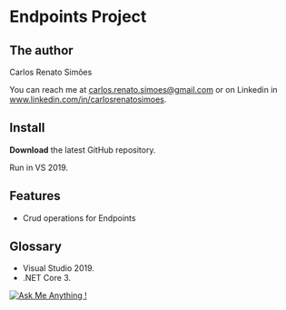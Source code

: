 # Endpoints Project


## The author
Carlos Renato Simões

You can reach me at carlos.renato.simoes@gmail.com or on Linkedin in www.linkedin.com/in/carlosrenatosimoes.


## Install            

**Download** the latest GitHub repository.

Run in VS 2019.


## Features

- Crud operations for Endpoints


## Glossary 

- Visual Studio 2019.
- .NET Core 3.





[![Ask Me Anything !](https://img.shields.io/badge/Ask%20me-anything-1abc9c.svg)](https://github.com/carsimoes/)
